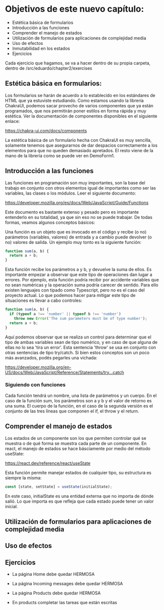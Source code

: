 # Objetivos de este nuevo capítulo:

- Estética básica de formularios
- Introducción a las funciones
- Comprender el manejo de estados
- Utilización de formularios para aplicaciones de complejidad media
- Uso de efectos
- Inmutabilidad en los estados
- Ejercicios

Cada ejercicio que hagamos, se va a hacer dentro de su propia carpeta, dentro de /src/eduardo/chapter2/exercises

## Estética básica en formularios:

Los formularios se harán de acuerdo a lo establecido en los estándares de HTML que ya estuviste estudiando.
Como estamos usando la librería ChakraUI, podemos sacar provecho de varios componentes que ya están programados,
que nos permitirán poner estilos en forma rápida y muy estética. Ver la documentación de componentes disponibles
en el siguiente enlace:

https://chakra-ui.com/docs/components

La estética básica de un formulario hecha con ChakraUI es muy sencilla, solamente tenemos que asegurarnos
de dar despacios correctamente a los elementos para que no queden demasiado apretados. El resto viene de la mano
de la librería como se puede ver en DemoForm1.

## Introducción a las funciones

Las funciones en programación son muy importantes, son la base del trabajo en conjunto con otros elementos igual
de importantes como ser las variables, las clases o los módulos. Leer el siguiente documento:

https://developer.mozilla.org/es/docs/Web/JavaScript/Guide/Functions

Este documento es bastante extenso y pesado pero es importante entenderlo en su totalidad, ya que sin eso no se
puede trabajar. De todas formas, veamos algunos conceptos básicos:

Una función es un objeto que es invocado en el código y recibe (o no) parámetros (variables, valores) de entrada
y a cambio puede devolver (o no) valores de salida. Un ejemplo muy tonto es la siguiente función:

```ts
function sum(a, b) {
  return a + b;
}
```

Esta función recibe los parámetros a y b, y devuelve la suma de ellos. Es importante empezar a observar que este
tipo de operaciones dan lugar a errores. Por ejemplo, esta función podría recibir por accidente variables que no
sean numéricas y la operación suma podría carecer de sentido. Para ello existen lenguajes con tipado como
Typescript, pero no es el caso del proyecto actual. Lo que podemos hacer para mitigar este tipo de situaciones es
llevar a cabo controles:

```ts
function sum(a, b) {
  if (typeof a !== 'number' || typeof b !== 'number')
    throw new Error('The sum parameters must be of type number');
  return a + b;
}
```

Aquí podemos observar que se realiza un control para determinar que el tipo de ambas variables sean de tipo
numérico, y en caso de que alguna de ellas no lo sea 'tira un error'. Esta sentencia 'throw' se usa en conjunto
con otras sentencias de tipo try/catch. Si bien estos conceptos son un poco más avanzados, podés pegarles una vichada:

https://developer.mozilla.org/en-US/docs/Web/JavaScript/Reference/Statements/try...catch

### Siguiendo con funciones

Cada función tendrá un nombre, una lista de parámetros y un cuerpo. En el caso de la función sum, los parámetros
son a y b y el valor de retorno es una suma. El cuerpo de la función, en el caso de la segunda versión es el conjunto
de las tres líneas que componen el if, el throw y el return.

## Comprender el manejo de estados

Los estados de un componente son los que permiten controlar qué se muestra o de qué forma se muestra cada
parte de un componente. En react, el manejo de estados se hace básciamente por medio del método useState:

https://react.dev/reference/react/useState

Esta función permite manejar estados de cualquier tipo, su estructura es siempre la misma:

```ts
const [state, setState] = useState(initialState);
```

En este caso, initialState es una entidad externa que no importa de dónde salió. Lo que importa es que refleja
que cada estado puede tener un valor inicial.

## Utilización de formularios para aplicaciones de complejidad media

## Uso de efectos

## Ejercicios

- La página Home debe quedar HERMOSA
- La página Incoming messages debe quedar HERMOSA
- La página Products debe quedar HERMOSA

- En products completar las tareas que están escritas
